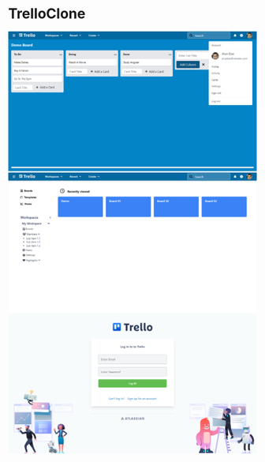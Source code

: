 # TrelloClone
![](previews/preview-01.png)
![](previews/preview-02.png)
![](previews/preview-03.png)
